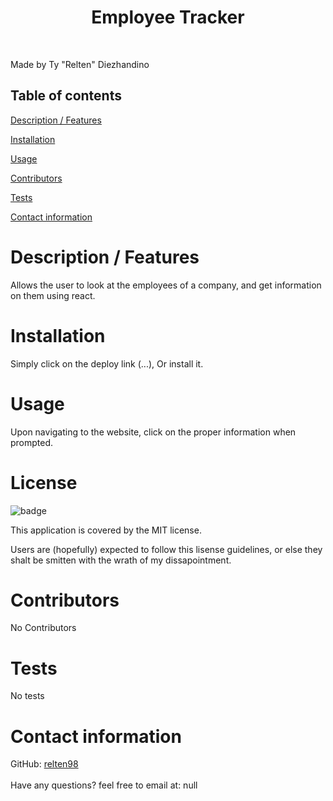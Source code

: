 
  <h1 align="center">Employee Tracker</h1>
  <br />

  Made by Ty "Relten" Diezhandino
##  Table of contents

[Description / Features](#description)

[Installation](#installation)

[Usage](#usage)

[Contributors](#contributors)

[Tests](#test)

[Contact information](#contact)

  # <a name="description"></a> Description / Features
   Allows the user to look at the employees of a company, and get information on them using react.

  # <a name="installation"></a> Installation
   Simply click on the deploy link (...), Or install it.
  
  # <a name="usage"></a> Usage
   Upon navigating to the website, click on the proper information when prompted.
  
  # License
  ![badge](https://img.shields.io/badge/license-MIT-red)
  <br />

  This application is covered by the MIT license. 
  
  Users are (hopefully) expected to follow this lisense guidelines, or else they shalt be smitten with the wrath of my dissapointment.

  # <a name="contributors"></a> Contributors
   No Contributors
  
  # <a name="tests"></a> Tests
  No tests
  <br />
  
  # <a name="contact"></a> Contact information
  GitHub: [relten98](https://github.com/relten98)
  <br />
  <br/>
  Have any questions? feel free to email at: null
      
